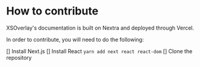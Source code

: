 # How to contribute
XSOverlay's documentation is built on Nextra and deployed through Vercel.

In order to contribute, you will need to do the following:

[] Install Next.js 
[] Install React `yarn add next react react-dom`
[] Clone the repository